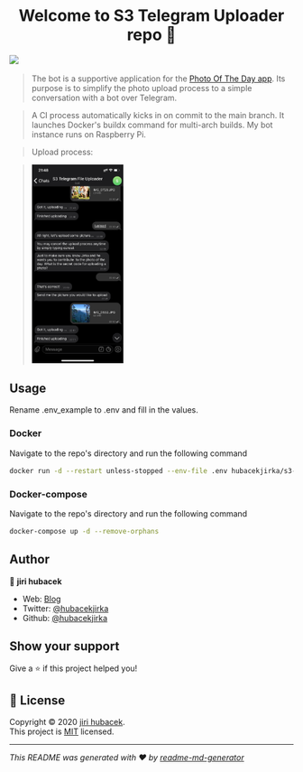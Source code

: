 <h1 align="center">Welcome to S3 Telegram Uploader repo 👋</h1>
<img src="https://github.com/hubacekjirka/s3TelegramUploader/workflows/Build%20and%20push%20from%20the%20main%20branch/badge.svg"/>

> The bot is a supportive application for the [Photo Of The Day app](https://github.com/hubacekjirka/dailyPhotoTwitterBot). Its purpose is to simplify the photo upload process to a simple conversation with a bot over Telegram.

> A CI process automatically kicks in on commit to the main branch. It launches Docker's buildx command for multi-arch builds. My bot instance runs on Raspberry Pi.

> Upload process: 

> <img src="https://raw.githubusercontent.com/hubacekjirka/s3TelegramUploader/docker-compose/bot.jpeg" width="35%" height="35%"/>


## Usage
Rename .env_example to .env and fill in the values.


### Docker
Navigate to the repo's directory and run the following command
```sh
docker run -d --restart unless-stopped --env-file .env hubacekjirka/s3-telegram-uploader:latest
```

### Docker-compose
Navigate to the repo's directory and run the following command
```sh
docker-compose up -d --remove-orphans
```

## Author

👤 **jiri hubacek**

* Web: [Blog](https://blog.hubacek.uk)
* Twitter: [@hubacekjirka](https://twitter.com/hubacekjirka)
* Github: [@hubacekjirka](https://github.com/hubacekjirka)


## Show your support

Give a ⭐️ if this project helped you!

## 📝 License

Copyright © 2020 [jiri hubacek](https://github.com/hubacekjirka).<br />
This project is [MIT](https://github.com/hubacekjirka/dailyPhotoTwitterBot/blob/master/LICENSE) licensed.

***
_This README was generated with ❤️ by [readme-md-generator](https://github.com/kefranabg/readme-md-generator)_
